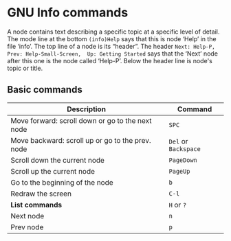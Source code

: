 # GNU Info commands

A node contains text describing a specific topic at a specific level of detail.
The mode line at the bottom `(info)Help` says that this is node ‘Help’ in the file ‘info’.
The top line of a node is its “header”. The header `Next: Help-P,  Prev: Help-Small-Screen,  Up: Getting Started` 
says that the ‘Next’ node after this one is the node called ‘Help-P’. Below the header line is node's topic or title.

## Basic commands

Description | Command
--- | ---
Move forward: scroll down or go to the next node | `SPC`
Move backward: scroll up or go to the prev. node | `Del` or `Backspace`
Scroll down the current node | `PageDown`
Scroll up the current node | `PageUp`
Go to the beginning of the node | `b`
Redraw the screen | `C-l`
**List commands** | `H` or `?`
Next node | `n`
Prev node | `p`
